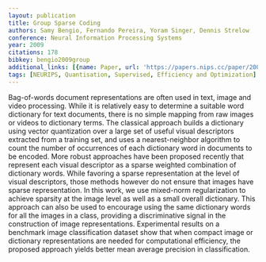 ```yaml
---
layout: publication
title: Group Sparse Coding
authors: Samy Bengio, Fernando Pereira, Yoram Singer, Dennis Strelow
conference: Neural Information Processing Systems
year: 2009
citations: 178
bibkey: bengio2009group
additional_links: [{name: Paper, url: 'https://papers.nips.cc/paper/2009/hash/3b3dbaf68507998acd6a5a5254ab2d76-Abstract.html'}]
tags: [NEURIPS, Quantisation, Supervised, Efficiency and Optimization]
---
```

Bag-of-words document representations are often used in text, image and video processing. While it is relatively easy to determine a suitable word dictionary for text documents, there is no simple mapping from raw images or videos to dictionary terms. The classical approach builds a dictionary using vector quantization over a large set of useful visual descriptors extracted from a training set, and uses a nearest-neighbor algorithm to count the number of occurrences of each dictionary word in documents to be encoded. More robust approaches have been proposed recently that represent each visual descriptor as a sparse weighted combination of dictionary words. While favoring a sparse representation at the level of visual descriptors, those methods however do not ensure that images have sparse representation. In this work, we use mixed-norm regularization to achieve sparsity at the image level as well as a small overall dictionary. This approach can also be used to encourage using the same dictionary words for all the images in a class, providing a discriminative signal in the construction of image representations. Experimental results on a benchmark image classification dataset show that when compact image or dictionary representations are needed for computational efficiency, the proposed approach yields better mean average precision in classification.